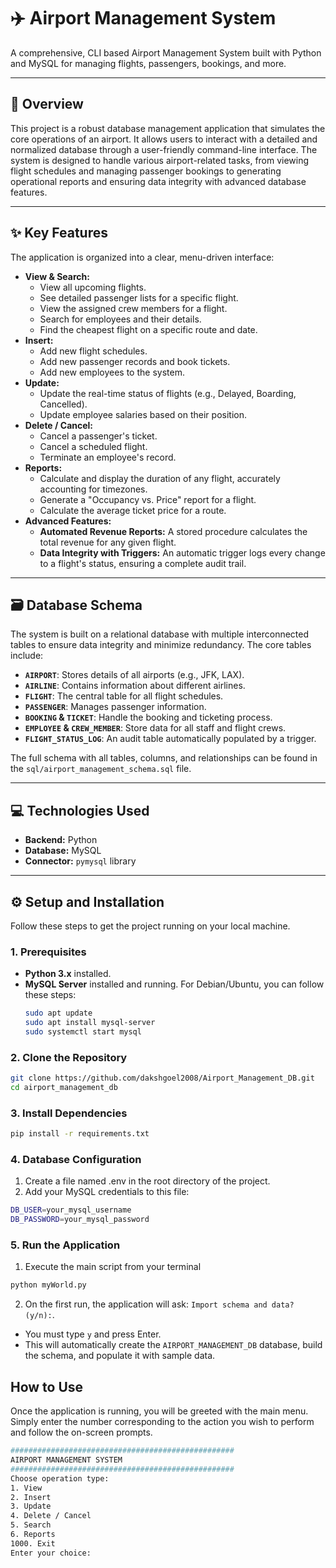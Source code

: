 # ✈️ Airport Management System

A comprehensive, CLI based Airport Management System built with Python and MySQL for managing flights, passengers, bookings, and more.

---

## 📜 Overview

This project is a robust database management application that simulates the core operations of an airport. It allows users to interact with a detailed and normalized database through a user-friendly command-line interface. The system is designed to handle various airport-related tasks, from viewing flight schedules and managing passenger bookings to generating operational reports and ensuring data integrity with advanced database features.

---

## ✨ Key Features

The application is organized into a clear, menu-driven interface:

-   **View & Search:**
    -   View all upcoming flights.
    -   See detailed passenger lists for a specific flight.
    -   View the assigned crew members for a flight.
    -   Search for employees and their details.
    -   Find the cheapest flight on a specific route and date.
-   **Insert:**
    -   Add new flight schedules.
    -   Add new passenger records and book tickets.
    -   Add new employees to the system.
-   **Update:**
    -   Update the real-time status of flights (e.g., Delayed, Boarding, Cancelled).
    -   Update employee salaries based on their position.
-   **Delete / Cancel:**
    -   Cancel a passenger's ticket.
    -   Cancel a scheduled flight.
    -   Terminate an employee's record.
-   **Reports:**
    -   Calculate and display the duration of any flight, accurately accounting for timezones.
    -   Generate a "Occupancy vs. Price" report for a flight.
    -   Calculate the average ticket price for a route.
-   **Advanced Features:**
    -   **Automated Revenue Reports:** A stored procedure calculates the total revenue for any given flight.
    -   **Data Integrity with Triggers:** An automatic trigger logs every change to a flight's status, ensuring a complete audit trail.

---

## 🗃️ Database Schema

The system is built on a relational database with multiple interconnected tables to ensure data integrity and minimize redundancy. The core tables include:

-   **`AIRPORT`**: Stores details of all airports (e.g., JFK, LAX).
-   **`AIRLINE`**: Contains information about different airlines.
-   **`FLIGHT`**: The central table for all flight schedules.
-   **`PASSENGER`**: Manages passenger information.
-   **`BOOKING` & `TICKET`**: Handle the booking and ticketing process.
-   **`EMPLOYEE` & `CREW_MEMBER`**: Store data for all staff and flight crews.
-   **`FLIGHT_STATUS_LOG`**: An audit table automatically populated by a trigger.

The full schema with all tables, columns, and relationships can be found in the `sql/airport_management_schema.sql` file.

---

## 💻 Technologies Used

-   **Backend:** Python
-   **Database:** MySQL
-   **Connector:** `pymysql` library

---

## ⚙️ Setup and Installation

Follow these steps to get the project running on your local machine.

### 1. Prerequisites

-   **Python 3.x** installed.
-   **MySQL Server** installed and running. For Debian/Ubuntu, you can follow these steps:
    ```bash
    sudo apt update
    sudo apt install mysql-server
    sudo systemctl start mysql
    ```

### 2. Clone the Repository

```bash
git clone https://github.com/dakshgoel2008/Airport_Management_DB.git
cd airport_management_db
```

### 3. Install Dependencies

```bash
pip install -r requirements.txt
```

### 4. Database Configuration

1. Create a file named .env in the root directory of the project.
2. Add your MySQL credentials to this file:

```bash
DB_USER=your_mysql_username
DB_PASSWORD=your_mysql_password
```

### 5. Run the Application

1. Execute the main script from your terminal

```bash
python myWorld.py
```

2. On the first run, the application will ask: `Import schema and data? (y/n):`.

-   You must type `y` and press Enter.
-   This will automatically create the `AIRPORT_MANAGEMENT_DB` database, build the schema, and populate it with sample data.

## How to Use

Once the application is running, you will be greeted with the main menu. Simply enter the number corresponding to the action you wish to perform and follow the on-screen prompts.

```bash
##################################################
AIRPORT MANAGEMENT SYSTEM
##################################################
Choose operation type:
1. View
2. Insert
3. Update
4. Delete / Cancel
5. Search
6. Reports
1000. Exit
Enter your choice:
```
